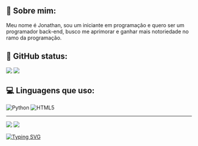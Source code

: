 ## 📌 Sobre mim:
Meu nome é Jonathan, sou um iniciante em programação e quero ser um programador back-end, busco me aprimorar e ganhar mais notoriedade no ramo da programação.

## 💾 GitHub status:
![](https://github-readme-stats.vercel.app/api?username=jonathanMrz&theme=radical&hide_border=false&include_all_commits=true&count_private=true)
![](https://github-readme-stats.vercel.app/api/top-langs/?username=jonathanMrz&theme=radical&hide_border=false&include_all_commits=true&count_private=true&layout=compact)
## 💻 Linguagens que uso:
![Python](https://img.shields.io/badge/python-3670A0?style=for-the-badge&logo=python&logoColor=ffdd54) ![HTML5](https://img.shields.io/badge/html5-%23E34F26.svg?style=for-the-badge&logo=html5&logoColor=white)

---
<div> 
  <a href="https:/www.linkedin.com/in/jonathan-m-70876926b" target="_blank"><img src="https://img.shields.io/badge/-LinkedIn-%230077B5?style=for-the-badge&logo=linkedin&logoColor=white" target="_blank"></a> 
  <a href = "mailto:contatorafaballerini@gmail.com"><img src="https://img.shields.io/badge/-Gmail-%23333?style=for-the-badge&logo=gmail&logoColor=white" target="_blank"></a>
</div>

[![Typing SVG](https://readme-typing-svg.demolab.com?font=Fira+Code&size=15&duration=3000&pause=3000&color=F7F7F7&background=BEB2FF2C&center=true&vCenter=true&random=false&width=540&lines=%22Um+passo+de+cada+vez%22;%E2%80%9CA+melhor+maneira+de+aprender%2C+seja+o+que+for%2C+%C3%A9+fazendo.%22;%E2%80%9CAcredite+em+si+mesmo+e+tudo+ser%C3%A1+poss%C3%ADvel.%E2%80%9D;%22A+persist%C3%AAncia+leva+ao+sucesso.%22;%22Se+voc%C3%AA+pode+sonhar%2C+pode+realizar.%22;%22Se+o+plano+n%C3%A3o+funciona%2C+mude+o+plano%2C+n%C3%A3o+a+meta.%22;%22O+seu+maior+professor+%C3%A9+sempre+o+seu+maior+erro.%22;%22Voc%C3%AA+%C3%A9+o+que+voc%C3%AA+faz%2C+n%C3%A3o+o+que+diz+que+vai+fazer.%22)](https://git.io/typing-svg)
